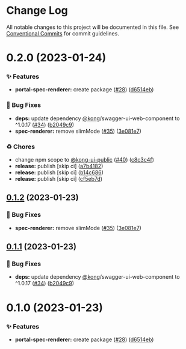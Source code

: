 # Change Log

All notable changes to this project will be documented in this file.
See [Conventional Commits](https://conventionalcommits.org) for commit guidelines.

# 0.2.0 (2023-01-24)


### ✨ Features

* **portal-spec-renderer:** create package ([#28](https://github.com/Kong/public-ui-components/issues/28)) ([d6514eb](https://github.com/Kong/public-ui-components/commit/d6514eb412f76026996f4e3082fccaed6b14b5cf))


### 🐛 Bug Fixes

* **deps:** update dependency [@kong](https://github.com/kong)/swagger-ui-web-component to ^1.0.17 ([#34](https://github.com/Kong/public-ui-components/issues/34)) ([b2049c9](https://github.com/Kong/public-ui-components/commit/b2049c9d1af14a4c498433add44148d78b6d2680))
* **spec-renderer:** remove slimMode ([#35](https://github.com/Kong/public-ui-components/issues/35)) ([3e081e7](https://github.com/Kong/public-ui-components/commit/3e081e7db96a60416e12fb0e07a679759bc51cf6))


### ♻️ Chores

* change npm scope to [@kong-ui-public](https://github.com/kong-ui-public) ([#40](https://github.com/Kong/public-ui-components/issues/40)) ([c8c3c4f](https://github.com/Kong/public-ui-components/commit/c8c3c4f165fdd36269e1dd5bb31f47f73f7e9f4a))
* **release:** publish [skip ci] ([a7b4182](https://github.com/Kong/public-ui-components/commit/a7b4182fdc856e6e31eeab07767017b4e060e3a9))
* **release:** publish [skip ci] ([b14c686](https://github.com/Kong/public-ui-components/commit/b14c6862b589e645cb4dfd6cb4a40e7f9fd37cf2))
* **release:** publish [skip ci] ([cf5eb7d](https://github.com/Kong/public-ui-components/commit/cf5eb7d6c6a6455e07132a0ab4e9209d9a759e48))





## [0.1.2](https://github.com/Kong/public-ui-components/compare/@kong-ui-public/spec-renderer@0.1.1...@kong-ui-public/spec-renderer@0.1.2) (2023-01-23)


### 🐛 Bug Fixes

* **spec-renderer:** remove slimMode ([#35](https://github.com/Kong/public-ui-components/issues/35)) ([3e081e7](https://github.com/Kong/public-ui-components/commit/3e081e7db96a60416e12fb0e07a679759bc51cf6))





## [0.1.1](https://github.com/Kong/public-ui-components/compare/@kong-ui-public/spec-renderer@0.1.0...@kong-ui-public/spec-renderer@0.1.1) (2023-01-23)


### 🐛 Bug Fixes

* **deps:** update dependency [@kong](https://github.com/kong)/swagger-ui-web-component to ^1.0.17 ([#34](https://github.com/Kong/public-ui-components/issues/34)) ([b2049c9](https://github.com/Kong/public-ui-components/commit/b2049c9d1af14a4c498433add44148d78b6d2680))





# 0.1.0 (2023-01-23)


### ✨ Features

* **portal-spec-renderer:** create package ([#28](https://github.com/Kong/public-ui-components/issues/28)) ([d6514eb](https://github.com/Kong/public-ui-components/commit/d6514eb412f76026996f4e3082fccaed6b14b5cf))
